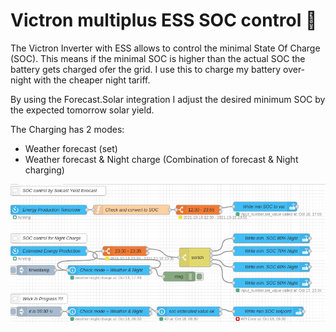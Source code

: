 Victron multiplus ESS SOC control 🎉️
======================================

The Victron Inverter with ESS allows to control the minimal State Of Charge (SOC). This means if the minimal SOC is higher than
the actual SOC the battery gets charged ofer the grid. I use this to charge my battery over-night with the cheaper night tariff.

By using the Forecast.Solar integration I adjust the desired minimum SOC by the expected tomorrow solar yield.

The Charging has 2 modes:

- Weather forecast (set)
- Weather forecast & Night charge (Combination of forecast & Night charging)

![image.png](./assets/1634572276974-image.png)
